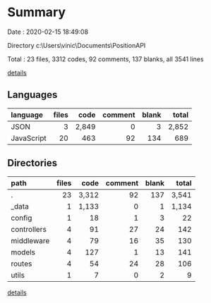 # Summary

Date : 2020-02-15 18:49:08

Directory c:\Users\vinic\Documents\PositionAPI

Total : 23 files,  3312 codes, 92 comments, 137 blanks, all 3541 lines

[details](details.md)

## Languages
| language | files | code | comment | blank | total |
| :--- | ---: | ---: | ---: | ---: | ---: |
| JSON | 3 | 2,849 | 0 | 3 | 2,852 |
| JavaScript | 20 | 463 | 92 | 134 | 689 |

## Directories
| path | files | code | comment | blank | total |
| :--- | ---: | ---: | ---: | ---: | ---: |
| . | 23 | 3,312 | 92 | 137 | 3,541 |
| _data | 1 | 1,133 | 0 | 1 | 1,134 |
| config | 1 | 18 | 1 | 3 | 22 |
| controllers | 4 | 91 | 27 | 24 | 142 |
| middleware | 4 | 79 | 16 | 35 | 130 |
| models | 4 | 127 | 1 | 13 | 141 |
| routes | 4 | 54 | 24 | 28 | 106 |
| utils | 1 | 7 | 0 | 2 | 9 |

[details](details.md)
